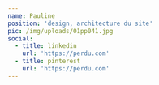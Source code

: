 ```yaml
---
name: Pauline
position: 'design, architecture du site'
pic: /img/uploads/01pp041.jpg
social:
  - title: linkedin
    url: 'https://perdu.com'
  - title: pinterest
    url: 'https://perdu.com'
---
```


